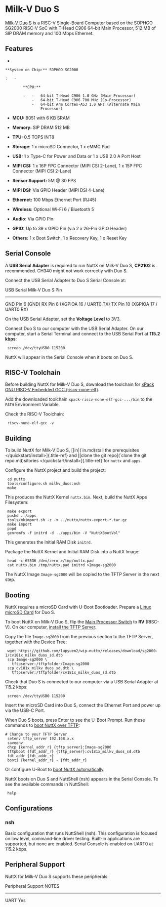 Milk-V Duo S
============

[Milk-V Duo S](https://milkv.io/duo-s) is a RISC-V Single-Board Computer
based on the SOPHGO SG2000 RISC-V SoC with T-Head C906 64-bit Main
Processor, 512 MB of SIP DRAM memory and 100 Mbps Ethernet.

Features
--------

-   

    **System on Chip:** SOPHGO SG2000

    :   -   

            **CPU:**

            :   -   64-bit T-Head C906 1.0 GHz (Main Processor)
                -   64-bit T-Head C906 700 MHz (Co-Processor)
                -   64-bit Arm Cortex-A53 1.0 GHz (Alternate Main
                    Processor)

-   **MCU:** 8051 with 6 KB SRAM

-   **Memory:** SIP DRAM 512 MB

-   **TPU:** 0.5 TOPS INT8

-   **Storage:** 1 x microSD Connector, 1 x eMMC Pad

-   **USB:** 1 x Type-C for Power and Data or 1 x USB 2.0 A Port Host

-   **MIPI CSI:** 1 x 16P FPC Connector (MIPI CSI 2-Lane), 1 x 15P FPC
    Connector (MIPI CSI 2-Lane)

-   **Sensor Support:** 5M @ 30 FPS

-   **MIPI DSI:** Via GPIO Header (MIPI DSI 4-Lane)

-   **Ethernet:** 100 Mbps Ethernet Port (RJ45)

-   **Wireless:** Optional Wi-Fi 6 / Bluetooth 5

-   **Audio:** Via GPIO Pin

-   **GPIO:** Up to 39 x GPIO Pin (via 2 x 26-Pin GPIO Header)

-   **Others:** 1 x Boot Switch, 1 x Recovery Key, 1 x Reset Key

Serial Console
--------------

A **USB Serial Adapter** is required to run NuttX on Milk-V Duo S,
**CP2102** is recommended. CH340 might not work correctly with Duo S.

Connect the USB Serial Adapter to Duo S Serial Console at:

  USB Serial   Milk-V Duo S Pin
  ------------ -------------------------------
  GND          Pin 6 (GND)
  RX           Pin 8 (XGPIOA 16 / UART0 TX)
  TX           Pin 10 (XGPIOA 17 / UART0 RX)

On the USB Serial Adapter, set the **Voltage Level** to 3V3.

Connect Duo S to our computer with the USB Serial Adapter. On our
computer, start a Serial Terminal and connect to the USB Serial Port at
**115.2 kbps**:

``` {.console}
 screen /dev/ttyUSB0 115200
```

NuttX will appear in the Serial Console when it boots on Duo S.

RISC-V Toolchain
----------------

Before building NuttX for Milk-V Duo S, download the toolchain for
[xPack GNU RISC-V Embedded GCC
(riscv-none-elf)](https://github.com/xpack-dev-tools/riscv-none-elf-gcc-xpack/releases).

Add the downloaded toolchain `xpack-riscv-none-elf-gcc-.../bin` to the
`PATH` Environment Variable.

Check the RISC-V Toolchain:

``` {.console}
 riscv-none-elf-gcc -v
```

Building
--------

To build NuttX for Milk-V Duo S, \[[in\](\`in.md)stall the prerequisites
\</quickstart/install\>]{.title-ref} and \[[clone the git repo\](\`clone
the git repo.md)sitories \</quickstart/install\>]{.title-ref} for
`nuttx` and `apps`.

Configure the NuttX project and build the project:

``` {.console}
 cd nuttx
 tools/configure.sh milkv_duos:nsh
 make
```

This produces the NuttX Kernel `nuttx.bin`. Next, build the NuttX Apps
Filesystem:

``` {.console}
 make export
 pushd ../apps
 tools/mkimport.sh -z -x ../nuttx/nuttx-export-*.tar.gz
 make import
 popd
 genromfs -f initrd -d ../apps/bin -V "NuttXBootVol"
```

This generates the Initial RAM Disk `initrd`.

Package the NuttX Kernel and Initial RAM Disk into a NuttX Image:

``` {.console}
 head -c 65536 /dev/zero >/tmp/nuttx.pad
 cat nuttx.bin /tmp/nuttx.pad initrd >Image-sg2000
```

The NuttX Image `Image-sg2000` will be copied to the TFTP Server in the
next step.

Booting
-------

NuttX requires a microSD Card with U-Boot Bootloader. Prepare a [Linux
microSD
Card](https://lupyuen.github.io/articles/sg2000#download-the-linux-microsd)
for Duo S.

To boot NuttX on Milk-V Duo S, flip the [Main Processor
Switch](https://lupyuen.github.io/articles/sg2000#boot-without-microsd)
to **RV** (RISC-V). On our computer, [install the TFTP
Server](https://lupyuen.github.io/articles/sg2000#boot-nuttx-over-tftp).

Copy the file `Image-sg2000` from the previous section to the TFTP
Server, together with the Device Tree:

``` {.console}
 wget https://github.com/lupyuen2/wip-nuttx/releases/download/sg2000-1/cv181x_milkv_duos_sd.dtb
 scp Image-sg2000 \
   tftpserver:/tftpfolder/Image-sg2000
 scp cv181x_milkv_duos_sd.dtb \
   tftpserver:/tftpfolder/cv181x_milkv_duos_sd.dtb
```

Check that Duo S is connected to our computer via a USB Serial Adapter
at 115.2 kbps:

``` {.console}
 screen /dev/ttyUSB0 115200
```

Insert the microSD Card into Duo S, connect the Ethernet Port and power
up via the USB-C Port.

When Duo S boots, press Enter to see the U-Boot Prompt. Run these
commands to [boot NuttX over
TFTP](https://lupyuen.github.io/articles/sg2000#boot-nuttx-over-tftp):

``` {.console}
# Change to your TFTP Server
 setenv tftp_server 192.168.x.x
 saveenv
 dhcp {kernel_addr_r} {tftp_server}:Image-sg2000
 tftpboot {fdt_addr_r} {tftp_server}:cv181x_milkv_duos_sd.dtb
 fdt addr {fdt_addr_r}
 booti {kernel_addr_r} - {fdt_addr_r}
```

Or configure U-Boot to [boot NuttX
automatically](https://lupyuen.github.io/articles/sg2000#boot-nuttx-over-tftp).

NuttX boots on Duo S and NuttShell (nsh) appears in the Serial Console.
To see the available commands in NuttShell:

``` {.console}
 help
```

Configurations
--------------

### nsh

Basic configuration that runs NuttShell (nsh). This configuration is
focused on low level, command-line driver testing. Built-in applications
are supported, but none are enabled. Serial Console is enabled on UART0
at 115.2 kbps.

Peripheral Support
------------------

NuttX for Milk-V Duo S supports these peripherals:

  Peripheral   Support   NOTES
  ------------ --------- -------
  UART         Yes       
